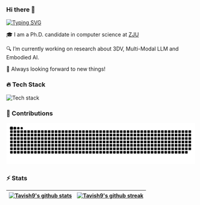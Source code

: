 ### Hi there 👋

[![Typing SVG](https://readme-typing-svg.demolab.com/?lines=I'm+Qizhi+Chen;It's+good+to+see+you)](https://git.io/typing-svg)

🎓 I am a Ph.D. candidate in computer science at [ZJU](https://www.zju.edu.cn/english/)

🔍 I’m currently working on research about 3DV, Multi-Modal LLM and Embodied AI.

🚀 Always looking forward to new things!

### 🔥 Tech Stack

![Tech stack](https://go-skill-icons.vercel.app/api/icons?i=python,pytorch,huggingface,neovim,java,spring,maven,tauri,vue,vite,nodejs,postgresql,docker,git&theme=auto)

### 🚀 Contributions
<picture>
  <source media="(prefers-color-scheme: dark)" srcset="./assets/contribution-snake-dark.svg" />
  <source media="(prefers-color-scheme: light)" srcset="./assets/contribution-snake.svg" />
  <img alt="github-snake" src="./assets/contribution-snake.svg" />
</picture>

### ⚡ Stats

| <a href="https://github.com/anuraghazra/github-readme-stats"><picture><source media="(prefers-color-scheme: dark)" srcset="https://github-readme-stats.vercel.app/api?username=Tavish9&show_icons=true&hide_border=true&theme=tokyonight" /><source media="(prefers-color-scheme: light)" srcset="https://github-readme-stats.vercel.app/api?username=Tavish9&show_icons=true&hide_border=true" /><img align="center" src="https://github-readme-stats.vercel.app/api?username=Tavish9&show_icons=true&hide_border=true" alt="Tavish9's github stats" /></picture></a> | <a href="https://git.io/streak-stats"><picture><source media="(prefers-color-scheme: dark)" srcset="https://streak-stats.demolab.com/?user=Tavish9&theme=tokyonight&hide_border=true" /><source media="(prefers-color-scheme: light)" srcset="https://streak-stats.demolab.com/?user=Tavish9&hide_border=true" /><img align="center" src="https://streak-stats.demolab.com/?user=Tavish9&hide_border=true" alt="Tavish9's github streak" /></picture></a> | 
| ------------------------------------------------------------ | ------------------------------------------------------------ | 




<!--
**Tavish9/Tavish9** is a ✨ _special_ ✨ repository because its `README.md` (this file) appears on your GitHub profile.

Here are some ideas to get you started:

- 🔭 I’m currently working on ...
- 🌱 I’m currently learning ...
- 👯 I’m looking to collaborate on ...
- 🤔 I’m looking for help with ...
- 💬 Ask me about ...
- 📫 How to reach me: ...
- 😄 Pronouns: ...
- ⚡ Fun fact: ...
-->

